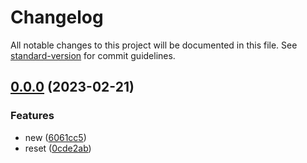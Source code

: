 # Changelog

All notable changes to this project will be documented in this file. See [standard-version](https://github.com/conventional-changelog/standard-version) for commit guidelines.

## [0.0.0](https://github.com/tharinduEranga/maven_semantic_release/compare/v0.0.1...v0.0.0) (2023-02-21)


### Features

* new ([6061cc5](https://github.com/tharinduEranga/maven_semantic_release/commit/6061cc524bb0ce8f4497b6652faaff781b1b64ca))
* reset ([0cde2ab](https://github.com/tharinduEranga/maven_semantic_release/commit/0cde2ab44b14ad818b64d8e8475aac095847eb46))
